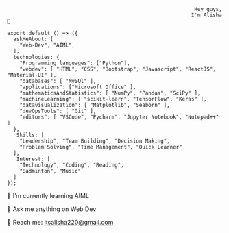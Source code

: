                                                                  Hey guys,
                                                                I'm Alisha 💫


```
export default () => ({
  askMeAbout: [
    "Web-Dev", "AIML",
  ],
  technologies: {
    "Programming languages": ["Python"],
    "webdev": [ "HTML", "CSS", "Bootstrap", "Javascript", "ReactJS", "Material-UI" ],
    "databases": [ "MySQl" ],
    "applications": ["Microsoft Office" ],
    "mathematicsAndStatistics": [ "NumPy", "Pandas", "SciPy" ],
    "machineLearning": [ "scikit-learn", "TensorFlow", "Keras" ],
    "datavisualization": [ "Matplotlib", "Seaborn" ],
    "devOpsTools": [ "Git" ],
    "editors": [ "VSCode", "Pycharm", "Jupyter Notebook", "Notepad++" ]
  },
   Skills: [
    "Leadership", "Team Building", "Decision Making",
    "Problem Solving", "Time Management", "Quick Learner" 
  ],
   Interest: [
    "Technology", "Coding", "Reading",
    "Badminton", "Music"
  ]
});
```

🌱 I’m currently learning AIML

💬 Ask me anything on Web Dev

📧 Reach me: itsalisha220@gmail.com

